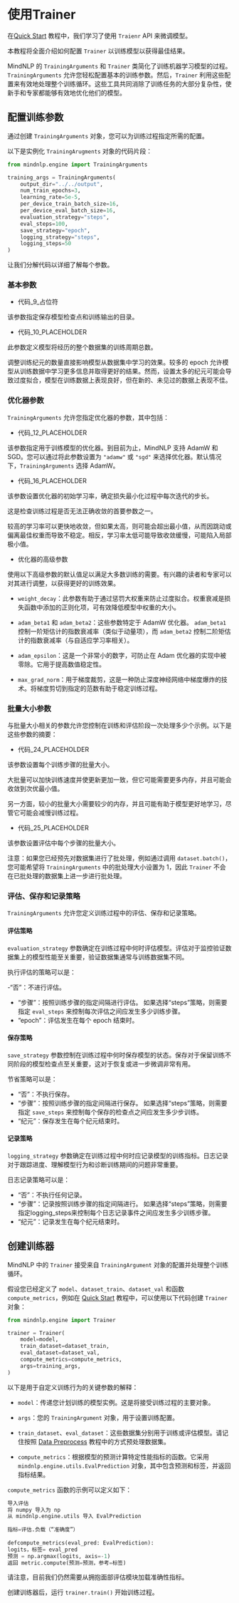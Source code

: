 # 使用Trainer

在[Quick Start](./quick_start.md) 教程中，我们学习了使用 `Traienr` API 来微调模型。

本教程将全面介绍如何配置 `Trainer` 以训练模型以获得最佳结果。

MindNLP 的 `TrainingArguments` 和 `Trainer` 类简化了训练机器学习模型的过程。 `TrainingArguments` 允许您轻松配置基本的训练参数。然后，`Trainer` 利用这些配置来有效地处理整个训练循环。这些工具共同消除了训练任务的大部分复杂性，使新手和专家都能够有效地优化他们的模型。

## 配置训练参数

通过创建 `TrainingArguments` 对象，您可以为训练过程指定所需的配置。

以下是实例化 `TrainingArugments` 对象的代码片段：

```python
from mindnlp.engine import TrainingArguments

training_args = TrainingArguments(
    output_dir="../../output",
    num_train_epochs=3,
    learning_rate=5e-5,
    per_device_train_batch_size=16,
    per_device_eval_batch_size=16,
    evaluation_strategy="steps",
    eval_steps=100,
    save_strategy="epoch",
    logging_strategy="steps",
    logging_steps=50
)
```

让我们分解代码以详细了解每个参数。

### 基本参数

* 代码_9_占位符
  
该参数指定保存模型检查点和训练输出的目录。

* 代码_10_PLACEHOLDER
  
此参数定义模型将经历的整个数据集的训练周期总数。
  
调整训练纪元的数量直接影响模型从数据集中学习的效果。较多的 epoch 允许模型从训练数据中学习更多信息并取得更好的结果。然而，设置太多的纪元可能会导致过度拟合，模型在训练数据上表现良好，但在新的、未见过的数据上表现不佳。

### 优化器参数

`TrainingArguments` 允许您指定优化器的参数，其中包括：

* 代码_12_PLACEHOLDER
  
该参数指定用于训练模型的优化器。到目前为止，MindNLP 支持 AdamW 和 SGD。您可以通过将此参数设置为 `"adamw"` 或 `"sgd"` 来选择优化器。默认情况下，`TrainingArguments` 选择 AdamW。

* 代码_16_PLACEHOLDER
  
该参数设置优化器的初始学习率，确定损失最小化过程中每次迭代的步长。
  
这是检查训练过程是否无法正确收敛的首要参数之一。
  
较高的学习率可以更快地收敛，但如果太高，则可能会超出最小值，从而因跳动或偏离最佳权重而导致不稳定。相反，学习率太低可能导致收敛缓慢，可能陷入局部极小值。

* 优化器的高级参数
  
使用以下高级参数的默认值足以满足大多数训练的需要。有兴趣的读者和专家可以对其进行调整，以获得更好的训练效果。

- `weight_decay`：此参数有助于通过惩罚大权重来防止过度拟合。权重衰减是损失函数中添加的正则化项，可有效降低模型中权重的大小。
    
- `adam_beta1` 和 `adam_beta2`：这些参数特定于 AdamW 优化器。 `adam_beta1` 控制一阶矩估计的指数衰减率（类似于动量项），而 `adam_beta2` 控制二阶矩估计的指数衰减率（与自适应学习率相关）。
    
- `adam_epsilon`：这是一个非常小的数字，可防止在 Adam 优化器的实现中被零除。它用于提高数值稳定性。
    
- `max_grad_norm`：用于梯度裁剪，这是一种防止深度神经网络中梯度爆炸的技术。将梯度剪切到指定的范数有助于稳定训练过程。

### 批量大小参数

与批量大小相关的参数允许您控制在训练和评估阶段一次处理多少个示例。以下是这些参数的摘要：

* 代码_24_PLACEHOLDER
  
该参数设置每个训练步骤的批量大小。
  
大批量可以加快训练速度并使更新更加一致，但它可能需要更多内存，并且可能会收敛到次优最小值。
  
另一方面，较小的批量大小需要较少的内存，并且可能有助于模型更好地学习，尽管它可能会减慢训练过程。

* 代码_25_PLACEHOLDER
  
该参数设置评估中每个步骤的批量大小。

注意：如果您已经预先对数据集进行了批处理，例如通过调用 `dataset.batch()`，您可能希望将 `TrainingArguments` 中的批处理大小设置为 1，因此 `Trainer` 不会在已批处理的数据集上进一步进行批处理。

### 评估、保存和记录策略

`TrainingArguments` 允许您定义训练过程中的评估、保存和记录策略。

#### 评估策略

`evaluation_strategy` 参数确定在训练过程中何时评估模型。评估对于监控验证数据集上的模型性能至关重要，验证数据集通常与训练数据集不同。

执行评估的策略可以是：

-“否”：不进行评估。
- “步骤”：按照训练步骤的指定间隔进行评估。
如果选择“steps”策略，则需要指定 `eval_steps` 来控制每次评估之间应发生多少训练步骤。
- “epoch”：评估发生在每个 epoch 结束时。

#### 保存策略

`save_strategy` 参数控制在训练过程中何时保存模型的状态。保存对于保留训练不同阶段的模型检查点至关重要，这对于恢复或进一步微调非常有用。

节省策略可以是：

- “否”：不执行保存。
- “步骤”：按照训练步骤的指定间隔进行保存。
如果选择“steps”策略，则需要指定 `save_steps` 来控制每个保存的检查点之间应发生多少步训练。
- “纪元”：保存发生在每个纪元结束时。

#### 记录策略

`logging_strategy` 参数确定在训练过程中何时应记录模型的训练指标。日志记录对于跟踪进度、理解模型行为和诊断训练期间的问题非常重要。

日志记录策略可以是：

- “否”：不执行任何记录。
- “步骤”：记录按照训练步骤的指定间隔进行。
如果选择“steps”策略，则需要指定logging_steps来控制每个日志记录事件之间应发生多少训练步骤。
- “纪元”：记录发生在每个纪元结束时。

## 创建训练器

MindNLP 中的 `Trainer` 接受来自 `TrainingArgument` 对象的配置并处理整个训练循环。

假设您已经定义了 `model`、`dataset_train`、`dataset_val` 和函数 `compute_metrics`，例如在 [Quick Start](./quick_start.md) 教程中，可以使用以下代码创建 `Trainer` 对象：

```python
from mindnlp.engine import Trainer

trainer = Trainer(
    model=model,
    train_dataset=dataset_train,
    eval_dataset=dataset_val,
    compute_metrics=compute_metrics,
    args=training_args,
)
```

以下是用于自定义训练行为的关键参数的解释：

* `model`：传递您计划训练的模型实例。这是将接受训练过程的主要对象。

* `args`：您的 `TrainingArgument` 对象，用于设置训练配置。

* `train_dataset`、`eval_dataset`：这些数据集分别用于训练或评估模型。请记住按照 [Data Preprocess](./data_preprocess.md) 教程中的方式预处理数据集。

* `compute_metrics`：根据模型的预测计算特定性能指标的函数。它采用 `mindnlp.engine.utils.EvalPrediction` 对象，其中包含预测和标签，并返回指标结果。
  
`compute_metrics` 函数的示例可以定义如下：
  
```python
导入评估
将 numpy 导入为 np
从 mindnlp.engine.utils 导入 EvalPrediction
  
指标=评估.负载（“准确度”）
  
defcompute_metrics(eval_pred: EvalPrediction):
logits，标签= eval_pred
预测 = np.argmax(logits, axis=-1)
返回 metric.compute(预测=预测，参考=标签)
```
  
请注意，目前我们仍然需要从拥抱面部评估模块加载准确性指标。

创建训练器后，运行 `trainer.train()` 开始训练过程。
